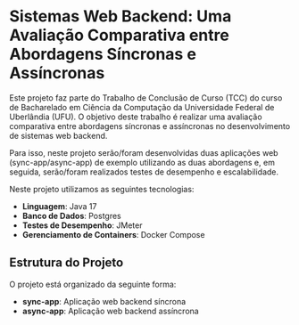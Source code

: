 # Sistemas Web Backend: Uma Avaliação Comparativa entre Abordagens Síncronas e Assíncronas

Este projeto faz parte do Trabalho de Conclusão de Curso (TCC) do curso de Bacharelado em Ciência da Computação da Universidade Federal de Uberlândia (UFU). O objetivo deste trabalho é realizar uma avaliação comparativa entre abordagens síncronas e assíncronas no desenvolvimento de sistemas web backend. 

Para isso, neste projeto serão/foram desenvolvidas duas aplicações web (sync-app/async-app) de exemplo utilizando as duas abordagens e, em seguida, serão/foram realizados testes de desempenho e escalabilidade.

Neste projeto utilizamos as seguintes tecnologias:

- **Linguagem**: Java 17
- **Banco de Dados**: Postgres
- **Testes de Desempenho**: JMeter
- **Gerenciamento de Containers**: Docker Compose

## Estrutura do Projeto

O projeto está organizado da seguinte forma:

- **sync-app**: Aplicação web backend síncrona
- **async-app**: Aplicação web backend assíncrona

